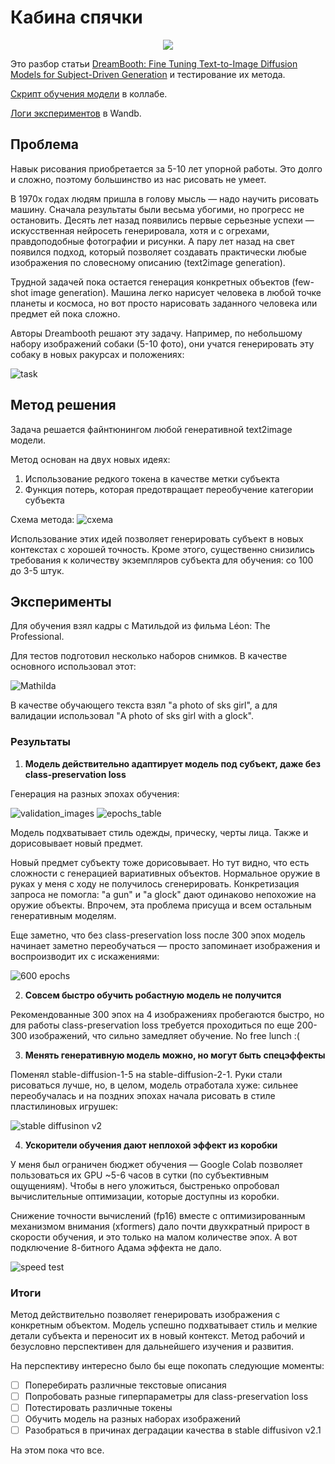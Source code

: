 # Кабина спячки

<p align="center">
  <img src="assets/poster_girl_1.png">
</p>

Это разбор статьи [DreamBooth: Fine Tuning Text-to-Image Diffusion Models for Subject-Driven Generation](https://arxiv.org/abs/2208.12242) и тестирование их метода.

[Скрипт обучения модели](https://colab.research.google.com/github/axchizhov/kabina_spyachky/blob/main/train.ipynb) в коллабе.

[Логи экспериментов](https://wandb.ai/axchizhov/dreambooth-lora/table) в Wandb.

## Проблема

Навык рисования приобретается за 5-10 лет упорной работы. Это долго и сложно, поэтому большинство из нас рисовать не умеет.

В 1970х годах людям пришла в голову мысль — надо научить рисовать машину. Сначала результаты были весьма убогими, но прогресс не остановить. Десять лет назад появились первые серьезные успехи — искусственная нейросеть генерировала, хотя и с огрехами, правдоподобные фотографии и рисунки. А пару лет назад на свет появился подход, который позволяет создавать практически любые изображения по словесному описанию (text2image generation).

Трудной задачей пока остается генерация конкретных объектов (few-shot image generation). Машина легко нарисует человека в любой точке планеты и космоса, но вот просто нарисовать заданного человека или предмет ей пока сложно. 

Авторы Dreambooth решают эту задачу. Например, по небольшому набору изображений собаки (5-10 фото), они учатся генерировать эту собаку в новых ракурсах и положениях:

![task](assets/task.png)

## Метод решения

Задача решается файнтюнингом любой генеративной text2image модели. 

Метод основан на двух новых идеях:

1. Использование редкого токена в качестве метки субъекта
2. Функция потерь, которая предотвращает переобучение категории субъекта

Схема метода:
![схема](assets/approach.png)

Использование этих идей позволяет генерировать субъект в новых контекстах с хорошей точность. Кроме этого, существенно снизились требования к количеству экземпляров субъекта для обучения: со 100 до 3-5 штук.



## Эксперименты

Для обучения взял кадры с Матильдой из фильма Léon: The Professional.

Для тестов подготовил несколько наборов снимков. В качестве основного использовал этот:

![Mathilda](assets/Mathilda_orig.png)

В качестве обучающего текста взял "a photo of sks girl", а для валидации использовал "A photo of sks girl with a glock".

### Результаты

1. **Модель действительно адаптирует модель под субъект, даже без class-preservation loss**

Генерация на разных эпохах обучения:

![validation_images](assets/validation_images.png)
![epochs_table](assets/epochs_table.png)

Модель подхватывает стиль одежды, прическу, черты лица. Также  и дорисовывает новый предмет.

Новый предмет субъекту тоже дорисовывает. Но тут видно, что есть сложности с генерацией вариативных объектов. Нормальное оружие в руках у меня с ходу не получилось сгенерировать. Конкретизация запроса не помогла: "a gun" и "a glock" дают одинаково непохожие на оружие объекты. Впрочем, эта проблема присуща и всем остальным генеративным моделям.

Еще заметно, что без class-preservation loss после 300 эпох модель начинает заметно переобучаться — просто запоминает изображения и воспроизводит их с искажениями:

![600 epochs](assets/600_epochs.png)

2. **Совсем быстро обучить робастную модель не получится**

Рекомендованные 300 эпох на 4 изображениях пробегаются быстро, но для работы class-preservation loss требуется проходиться по еще 200-300 изображений, что сильно замедляет обучение. No free lunch :(

3. **Менять генеративную модель можно, но могут быть спецэффекты**

Поменял stable-diffusion-1-5 на stable-diffusion-2-1. Руки стали рисоваться лучше, но, в целом, модель отработала хуже: сильнее переобучалась и на поздних эпохах начала рисовать в стиле пластилиновых игрушек:

![stable diffusinon v2](assets/diffusion_v2.png)

4. **Ускорители обучения дают неплохой эффект из коробки**

У меня был ограничен бюджет обучения — Google Colab позволяет пользоваться их GPU ~5-6 часов в сутки (по субъективным ощущениям). Чтобы в него уложиться, быстренько опробовал вычислительные оптимизации, которые доступны из коробки.

Снижение точности вычислений (fp16) вместе с оптимизированным механизмом внимания (xformers) дало почти двухкратный прирост в скорости обучения, и это только на малом количестве эпох. А вот подключение 8-битного Адама эффекта не дало.

![speed test](assets/speed.png)

### Итоги

Метод действительно позволяет генерировать изображения с конкретным объектом. Модель успешно подхватывает стиль и мелкие детали субъекта и переносит их в новый контекст. Метод рабочий и безусловно перспективен для дальнейшего изучения и развития.

На перспективу интересно было бы еще покопать следующие моменты:

- [ ] Поперебирать различные текстовые описания
- [ ] Попробовать разные гиперпараметры для class-preservation loss
- [ ] Потестировать различные токены
- [ ] Обучить модель на разных наборах изображений
- [ ] Разобраться в причинах деградации качества в stable diffusivon v2.1

На этом пока что все.
